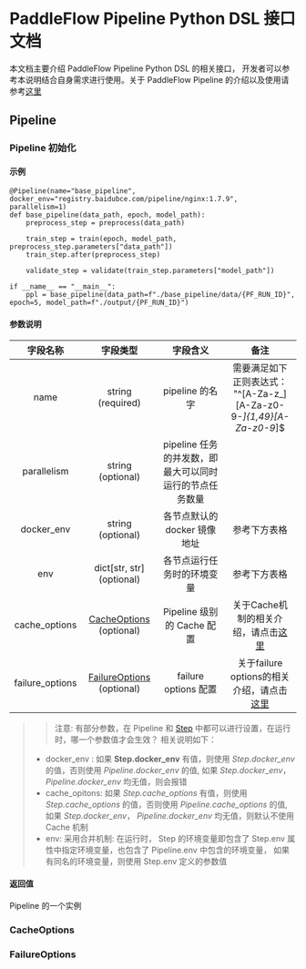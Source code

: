 # PaddleFlow Pipeline Python DSL 接口文档
本文档主要介绍 PaddleFlow Pipeline Python DSL 的相关接口， 开发者可以参考本说明结合自身需求进行使用。关于 PaddleFlow Pipeline 的介绍以及使用请参考[这里](/docs/zh_cn/reference/pipeline/overview.md)

## Pipeline
### Pipeline 初始化
#### 示例
```python3
@Pipeline(name="base_pipeline", docker_env="registry.baidubce.com/pipeline/nginx:1.7.9", parallelism=1)
def base_pipeline(data_path, epoch, model_path):
    preprocess_step = preprocess(data_path)

    train_step = train(epoch, model_path, preprocess_step.parameters["data_path"])
    train_step.after(preprocess_step)

    validate_step = validate(train_step.parameters["model_path"])

if __name__ == "__main__":
    ppl = base_pipeline(data_path=f"./base_pipeline/data/{PF_RUN_ID}", epoch=5, model_path=f"./output/{PF_RUN_ID}")
```

#### 参数说明

|字段名称 | 字段类型 | 字段含义 | 备注 |
|:---:|:---:|:---:|:---:|
|name| string (required)| pipeline 的名字 | 需要满足如下正则表达式： "^[A-Za-z_][A-Za-z0-9-_]{1,49}[A-Za-z0-9_]$ |
|parallelism| string (optional) | pipeline 任务的并发数，即最大可以同时运行的节点任务数量 | | 
|docker_env| string (optional) | 各节点默认的docker 镜像地址 | 参考下方表格 |
|env| dict[str, str] (optional) | 各节点运行任务时的环境变量 | 参考下方表格 |
|cache_options| [CacheOptions](#CacheOptions) (optional)| Pipeline 级别的 Cache 配置 | 关于Cache机制的相关介绍，请点击[这里](Cache机制) |
|failure_options| [FailureOptions](#FailureOptions) (optional) |failure options 配置 | 关于failure options的相关介绍，请点击[这里](Cache机制)  |

>> 注意: 有部分参数，在 Pipeline 和 [Step](#Step) 中都可以进行设置，在运行时，哪一个参数值才会生效？ 相关说明如下：
> -  docker_env : 如果 **Step.docker_env** 有值，则使用 *Step.docker_env* 的值，否则使用 *Pipeline.docker_env* 的值, 如果 *Step.docker_env*， *Pipeline.docker_env* 均无值，则会报错
> - cache_opitons: 如果 *Step.cache_options* 有值，则使用 *Step.cache_options* 的值，否则使用 *Pipeline.cache_options* 的值, 如果 *Step.docker_env*， *Pipeline.docker_env* 均无值，则默认不使用 Cache 机制
> - env: 采用合并机制: 在运行时， Step 的环境变量即包含了 Step.env 属性中指定环境变量，也包含了 Pipeline.env 中包含的环境变量， 如果有同名的环境变量，则使用 Step.env 定义的参数值


#### 返回值
Pipeline 的一个实例


### CacheOptions

### FailureOptions
